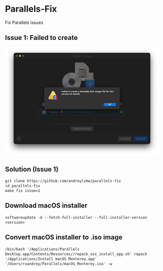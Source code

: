 # Parallels-Fix
Fix Parallels issues

## Issue 1: Failed to create
<img src="./issue1.png" width="800">

## Solution (Issue 1)
```
git clone https://github.com/andreylzmw/parallels-fix
cd parallels-fix
make fix issue=1
```

## Download macOS installer
```
softwareupdate -d --fetch-full-installer --full-installer-version <version>
```

## Convert macOS installer to .iso image
```
/bin/bash '/Applications/Parallels Desktop.app/Contents/Resources//repack_osx_install_app.sh' repack '/Applications/Install macOS Monterey.app' '/Users/rxandrey/Parallels/macOS_Monterey.iso' -w
```
